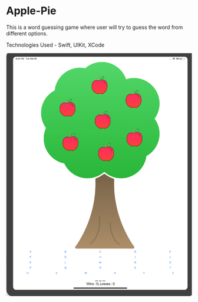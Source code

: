 # Apple-Pie

This is a word guessing game where user will try to guess the word from different options. 

Technologies Used - Swift, UIKit, XCode


![ScreenShot](https://github.com/rajivsharma82/Apple-Pie/blob/master/ApplePie.png)
